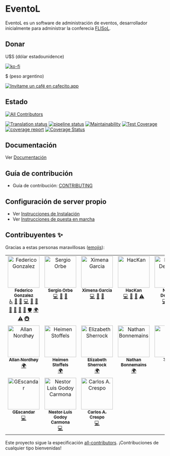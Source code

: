 EventoL
=======

EventoL es un software de administración de eventos, desarrollador inicialmente para administrar la conferecia [FLISoL](http://flisol.info/).

Donar
-----

U$S (dólar estadounidence)

[![ko-fi](https://ko-fi.com/img/githubbutton_sm.svg)](https://ko-fi.com/N4N7CX79R)

$ (peso argentino)

[![Invitame un café en cafecito.app](https://cdn.cafecito.app/imgs/buttons/button_1.svg)](https://cafecito.app/eventol)

Estado
------

<!-- ALL-CONTRIBUTORS-BADGE:START - Do not remove or modify this section -->
[![All Contributors](https://img.shields.io/badge/all_contributors-11-orange.svg?style=flat-square)](#contributors-)
<!-- ALL-CONTRIBUTORS-BADGE:END -->
[![Translation status](https://hosted.weblate.org/widgets/eventol/-/svg-badge.svg)](https://hosted.weblate.org/engage/eventol/?utm_source=widget)
[![pipeline status](https://gitlab.com/eventol/eventoL/badges/master/pipeline.svg)](https://gitlab.com/eventol/eventoL/commits/master)
[![Maintainability](https://api.codeclimate.com/v1/badges/7440c7557b352c1a5a03/maintainability)](https://codeclimate.com/github/eventoL/eventoL/maintainability)
[![Test Coverage](https://api.codeclimate.com/v1/badges/7440c7557b352c1a5a03/test_coverage)](https://codeclimate.com/github/eventoL/eventoL/test_coverage)
[![coverage report](https://gitlab.com/eventol/eventoL/badges/master/coverage.svg)](https://gitlab.com/eventol/eventoL/commits/master)
[![Coverage Status](https://coveralls.io/repos/github/eventoL/eventoL/badge.svg?branch=master)](https://coveralls.io/github/eventoL/eventoL?branch=master)

Documentación
-------------

Ver [Documentación](http://eventol.github.io/eventoL)

Guía de contribución
--------------------

- Guía de contribución: [CONTRIBUTING](https://github.com/eventoL/eventoL/blob/master/.github/CONTRIBUTING-es.md)

Configuración de server propio
------------------------------

- Ver [Instrucciones de Instalación](http://eventol.github.io/eventoL/#/es/installation)
- Ver [Instrucciones de puesta en marcha](http://eventol.github.io/eventoL/#/es/deploy)

Contribuyentes ✨
-----------------

Gracias a estas personas maravillosas ([emojis](https://allcontributors.org/docs/en/emoji-key)):

<!-- ALL-CONTRIBUTORS-LIST:START - Do not remove or modify this section -->
<!-- prettier-ignore-start -->
<!-- markdownlint-disable -->
<table>
  <tbody>
    <tr>
      <td align="center" valign="top" width="20%"><a href="https://github.com/FedeG"><img src="https://avatars3.githubusercontent.com/u/4097554?v=4?s=100" width="100px;" alt="Federico Gonzalez"/><br /><sub><b>Federico Gonzalez</b></sub></a><br /><a href="#a11y-FedeG" title="Accessibility">️️️️♿️</a> <a href="https://github.com/eventoL/eventoL/issues?q=author%3AFedeG" title="Bug reports">🐛</a> <a href="#blog-FedeG" title="Blogposts">📝</a> <a href="https://github.com/eventoL/eventoL/commits?author=FedeG" title="Code">💻</a> <a href="#design-FedeG" title="Design">🎨</a> <a href="https://github.com/eventoL/eventoL/commits?author=FedeG" title="Documentation">📖</a> <a href="#ideas-FedeG" title="Ideas, Planning, & Feedback">🤔</a> <a href="#maintenance-FedeG" title="Maintenance">🚧</a> <a href="#projectManagement-FedeG" title="Project Management">📆</a> <a href="https://github.com/eventoL/eventoL/pulls?q=is%3Apr+reviewed-by%3AFedeG" title="Reviewed Pull Requests">👀</a> <a href="#security-FedeG" title="Security">🛡️</a> <a href="#translation-FedeG" title="Translation">🌍</a> <a href="https://github.com/eventoL/eventoL/commits?author=FedeG" title="Tests">⚠️</a> <a href="#infra-FedeG" title="Infrastructure (Hosting, Build-Tools, etc)">🚇</a></td>
      <td align="center" valign="top" width="20%"><a href="https://github.com/reyiyo"><img src="https://avatars3.githubusercontent.com/u/761204?v=4?s=100" width="100px;" alt="Sergio Orbe"/><br /><sub><b>Sergio Orbe</b></sub></a><br /><a href="https://github.com/eventoL/eventoL/commits?author=reyiyo" title="Code">💻</a> <a href="#design-reyiyo" title="Design">🎨</a> <a href="#ideas-reyiyo" title="Ideas, Planning, & Feedback">🤔</a></td>
      <td align="center" valign="top" width="20%"><a href="https://github.com/ChmlGr"><img src="https://avatars2.githubusercontent.com/u/5685527?v=4?s=100" width="100px;" alt="Ximena Garcia"/><br /><sub><b>Ximena Garcia</b></sub></a><br /><a href="https://github.com/eventoL/eventoL/commits?author=ChmlGr" title="Code">💻</a> <a href="#design-ChmlGr" title="Design">🎨</a> <a href="#ideas-ChmlGr" title="Ideas, Planning, & Feedback">🤔</a></td>
      <td align="center" valign="top" width="20%"><a href="https://hackan.net"><img src="https://avatars2.githubusercontent.com/u/7178420?v=4?s=100" width="100px;" alt="HacKan"/><br /><sub><b>HacKan</b></sub></a><br /><a href="https://github.com/eventoL/eventoL/commits?author=HacKanCuBa" title="Code">💻</a> <a href="#design-HacKanCuBa" title="Design">🎨</a> <a href="#ideas-HacKanCuBa" title="Ideas, Planning, & Feedback">🤔</a> <a href="https://github.com/eventoL/eventoL/commits?author=HacKanCuBa" title="Tests">⚠️</a></td>
      <td align="center" valign="top" width="20%"><a href="http://gilgamezh.me"><img src="https://avatars3.githubusercontent.com/u/1496486?v=4?s=100" width="100px;" alt="Nicolás Demarchi"/><br /><sub><b>Nicolás Demarchi</b></sub></a><br /><a href="https://github.com/eventoL/eventoL/commits?author=gilgamezh" title="Code">💻</a> <a href="#ideas-gilgamezh" title="Ideas, Planning, & Feedback">🤔</a> <a href="#infra-gilgamezh" title="Infrastructure (Hosting, Build-Tools, etc)">🚇</a></td>
    </tr>
    <tr>
      <td align="center" valign="top" width="20%"><a href="http://portfolio.anotheragency.no"><img src="https://avatars1.githubusercontent.com/u/13802408?v=4?s=100" width="100px;" alt="Allan Nordhøy"/><br /><sub><b>Allan Nordhøy</b></sub></a><br /><a href="#translation-comradekingu" title="Translation">🌍</a></td>
      <td align="center" valign="top" width="20%"><a href="https://github.com/Vistaus"><img src="https://avatars1.githubusercontent.com/u/1716229?v=4?s=100" width="100px;" alt="Heimen Stoffels"/><br /><sub><b>Heimen Stoffels</b></sub></a><br /><a href="#translation-Vistaus" title="Translation">🌍</a></td>
      <td align="center" valign="top" width="20%"><a href="https://github.com/lizzyd710"><img src="https://avatars2.githubusercontent.com/u/12602768?v=4?s=100" width="100px;" alt="Elizabeth Sherrock"/><br /><sub><b>Elizabeth Sherrock</b></sub></a><br /><a href="#translation-lizzyd710" title="Translation">🌍</a></td>
      <td align="center" valign="top" width="20%"><a href="https://nathanbonnemains.squill.fr"><img src="https://avatars.githubusercontent.com/u/45366162?v=4?s=100" width="100px;" alt="Nathan Bonnemains"/><br /><sub><b>Nathan Bonnemains</b></sub></a><br /><a href="#translation-NathanBnm" title="Translation">🌍</a></td>
      <td align="center" valign="top" width="20%"><a href="https://github.com/tinolin"><img src="https://avatars.githubusercontent.com/u/9253592?v=4?s=100" width="100px;" alt="Tinolin"/><br /><sub><b>Tinolin</b></sub></a><br /><a href="https://github.com/eventoL/eventoL/commits?author=tinolin" title="Code">💻</a></td>
    </tr>
    <tr>
      <td align="center" valign="top" width="20%"><a href="https://github.com/GEscandar"><img src="https://avatars.githubusercontent.com/u/66099900?v=4?s=100" width="100px;" alt="GEscandar"/><br /><sub><b>GEscandar</b></sub></a><br /><a href="https://github.com/eventoL/eventoL/commits?author=GEscandar" title="Code">💻</a></td>
      <td align="center" valign="top" width="20%"><a href="http://www.nestorgodoy.com"><img src="https://avatars.githubusercontent.com/u/2965269?v=4?s=100" width="100px;" alt="Nestor Luis Godoy Carmona"/><br /><sub><b>Nestor Luis Godoy Carmona</b></sub></a><br /><a href="https://github.com/eventoL/eventoL/commits?author=ngodoy" title="Code">💻</a></td>
      <td align="center" valign="top" width="20%"><a href="https://github.com/cacrespo"><img src="https://avatars.githubusercontent.com/u/10950697?v=4?s=100" width="100px;" alt="Carlos A. Crespo"/><br /><sub><b>Carlos A. Crespo</b></sub></a><br /><a href="https://github.com/eventoL/eventoL/commits?author=cacrespo" title="Code">💻</a></td>
    </tr>
  </tbody>
</table>

<!-- markdownlint-restore -->
<!-- prettier-ignore-end -->

<!-- ALL-CONTRIBUTORS-LIST:END -->

Este proyecto sigue la especificación [all-contributors](https://github.com/all-contributors/all-contributors). ¡Contribuciones de cualquier tipo bienvenidas!
